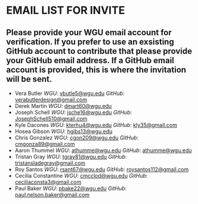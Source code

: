 # EMAIL LIST FOR INVITE
## Please provide your WGU email account for verification.  If you prefer to use an exsisting GitHub account to contribute that please provide your GitHub email address. If a GitHub email account is provided, this is where the invitation will be sent. 
* Vera Butler *WGU*: vbutle5@wgu.edu *GitHub*: verabutlerdesign@gmail.com 
* Derek Martin *WGU*: dmart60@wgu.edu
* Joseph Schell *WGU*: jsche16@wgu.edu *GitHub*: JosephSchell510@gmail.com
* Kyle Dacones *WGU*: kterhu4@wgu.edu *GitHub*: kly35@gmail.com
* Hosea Gibson *WGU*: hgibs13@wgu.edu
* Chris Gonzalez *WGU*: cgon209@wgu.edu *GitHub*: cmgonza89@gmail.com
* Aaron Thummel *WGU*: athumme@wgu.edu *GitHub*: athumme@wgu.edu
* Tristan Gray *WGU*: tgray81@wgu.edu *GitHub*: tristansladegray@gmail.com
* Roy Santos *WGU*: rsant67@wgu.edu *GitHub*: roysantos112@gmail.com
* Cecilia Constantine *WGU*: cmcclod@wgu.edu *GitHub*: ceciliaconsta3@gmail.com
* Paul Baker *WGU*: pbake22@wgu.edu *GitHub*: paul.nelson.baker@gmail.com
